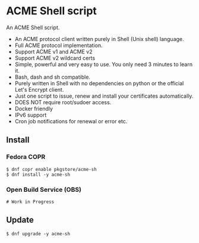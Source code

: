# ACME Shell script

An ACME Shell script.

- An ACME protocol client written purely in Shell (Unix shell) language.
- Full ACME protocol implementation.
- Support ACME v1 and ACME v2
- Support ACME v2 wildcard certs
- Simple, powerful and very easy to use. You only need 3 minutes to learn it.
- Bash, dash and sh compatible.
- Purely written in Shell with no dependencies on python or the official Let's Encrypt client.
- Just one script to issue, renew and install your certificates automatically.
- DOES NOT require root/sudoer access.
- Docker friendly
- IPv6 support
- Cron job notifications for renewal or error etc.

## Install

### Fedora COPR

```
$ dnf copr enable pkgstore/acme-sh
$ dnf install -y acme-sh
```

### Open Build Service (OBS)

```
# Work in Progress
```

## Update

```
$ dnf upgrade -y acme-sh
```

